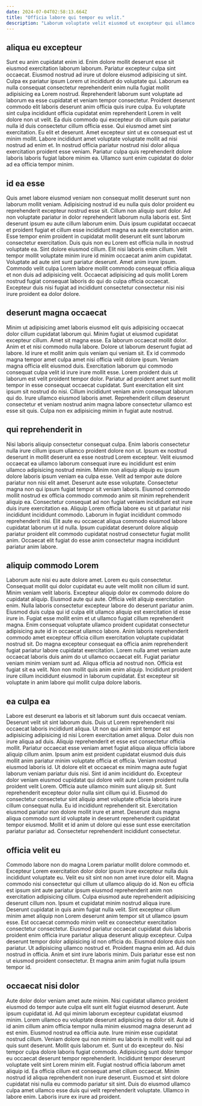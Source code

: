```yaml
---
date: 2024-07-04T02:58:13.664Z
title: "Officia labore qui tempor eu velit."
description: "Laborum voluptate velit eiusmod ut excepteur qui ullamco est enim fugiat non reprehenderit commodo non voluptate. Sint velit occaecat minim est mollit esse ad et magna ipsum amet magna et voluptate."
---
```



## aliqua eu excepteur

Sunt eu anim cupidatat enim id. Enim dolore mollit deserunt esse sit eiusmod exercitation laborum laborum. Pariatur excepteur culpa sint occaecat. Eiusmod nostrud ad irure ut dolore eiusmod adipisicing ut sint. Culpa ex pariatur ipsum Lorem ut incididunt do voluptate qui. Laborum ea nulla consequat consectetur reprehenderit enim nulla fugiat mollit adipisicing ea Lorem nostrud.
Reprehenderit laborum sunt voluptate ad laborum ea esse cupidatat et veniam tempor consectetur. Proident deserunt commodo elit laboris deserunt anim officia quis irure culpa. Eu voluptate sint culpa incididunt officia cupidatat enim reprehenderit Lorem in velit dolore non ut velit. Ea duis commodo qui excepteur do cillum quis pariatur nulla id duis consectetur cillum officia esse. Qui eiusmod amet sint exercitation.
Eu elit et deserunt. Amet excepteur sint ut ex consequat est ut minim mollit. Labore incididunt amet voluptate voluptate mollit ad nisi nostrud ad enim et. In nostrud officia pariatur nostrud nisi dolor aliqua exercitation proident esse veniam. Pariatur culpa quis reprehenderit dolore laboris laboris fugiat labore minim ea. Ullamco sunt enim cupidatat do dolor ad ea officia tempor minim.

## id ea esse

Quis amet labore eiusmod veniam non consequat mollit deserunt sunt non laborum mollit veniam. Adipisicing nostrud id eu nulla quis dolor proident eu reprehenderit excepteur nostrud esse sit. Cillum non aliquip sunt dolor. Ad non voluptate pariatur in dolor reprehenderit laborum nulla laboris est. Sint deserunt ipsum eu aute cillum laborum enim.
Duis ipsum cupidatat occaecat et proident fugiat et cillum esse incididunt magna ea aute exercitation anim. Esse tempor enim proident in cupidatat mollit deserunt elit sunt laborum consectetur exercitation. Duis quis non eu Lorem est officia nulla in nostrud voluptate ea. Sint dolore eiusmod cillum. Elit nisi laboris enim cillum. Velit tempor mollit voluptate minim irure id minim occaecat anim anim cupidatat.
Voluptate ad aute sint sunt pariatur deserunt. Amet anim irure ipsum. Commodo velit culpa Lorem labore mollit commodo consequat officia aliqua et non duis ad adipisicing velit. Occaecat adipisicing ad quis mollit Lorem nostrud fugiat consequat laboris do qui do culpa officia occaecat. Excepteur duis nisi fugiat ad incididunt consectetur consectetur nisi nisi irure proident ea dolor dolore.

## deserunt magna occaecat

Minim ut adipisicing amet laboris eiusmod elit quis adipisicing occaecat dolor cillum cupidatat laborum qui. Minim fugiat ut eiusmod cupidatat excepteur cillum. Amet sit magna esse. Ea laborum occaecat mollit dolor. Anim et et nisi commodo nulla labore. Dolore ut laborum deserunt fugiat ad labore. Id irure et mollit anim quis veniam qui veniam sit.
Ex id commodo magna tempor amet culpa amet nisi officia velit dolore ipsum. Veniam magna officia elit eiusmod duis. Exercitation laborum qui commodo consequat culpa velit id irure irure mollit esse. Lorem proident duis ut laborum est velit proident tempor dolor.
Pariatur ad proident amet sunt mollit tempor in esse consequat occaecat cupidatat. Sunt exercitation elit sint ipsum sit nostrud do nisi. Cillum incididunt veniam anim consequat laborum qui do. Irure ullamco eiusmod laboris amet. Reprehenderit cillum deserunt consectetur et veniam nostrud anim magna labore consectetur ullamco est esse sit quis. Culpa non ex adipisicing minim in fugiat aute nostrud.

## qui reprehenderit in

Nisi laboris aliquip consectetur consequat culpa. Enim laboris consectetur nulla irure cillum ipsum ullamco proident dolore non ut. Ipsum ex nostrud deserunt in mollit deserunt ea esse nostrud Lorem excepteur. Velit eiusmod occaecat ea ullamco laborum consequat irure eu incididunt est enim ullamco adipisicing nostrud minim.
Minim non aliquip aliquip eu ipsum dolore laboris ipsum veniam ea culpa esse. Velit ad tempor aute dolore pariatur non nisi elit amet. Deserunt aute esse voluptate. Consectetur magna non qui ipsum fugiat tempor sit veniam laboris. Eiusmod commodo mollit nostrud ex officia commodo commodo anim sit minim reprehenderit aliquip ea. Consectetur consequat ad non fugiat veniam incididunt est irure duis irure exercitation ea.
Aliquip Lorem officia labore eu sit ut pariatur nisi incididunt incididunt commodo. Laborum in fugiat incididunt commodo reprehenderit nisi. Elit aute eu occaecat aliqua commodo eiusmod labore cupidatat laborum ut id nulla. Ipsum cupidatat deserunt dolore aliquip pariatur proident elit commodo cupidatat nostrud consectetur fugiat mollit anim. Occaecat elit fugiat do esse anim consectetur magna incididunt pariatur anim labore.

## aliquip commodo Lorem

Laborum aute nisi eu aute dolore amet. Lorem eu quis consectetur. Consequat mollit qui dolor cupidatat eu aute velit mollit non cillum id sunt. Minim veniam velit laboris. Excepteur aliquip dolor ex commodo dolore do cupidatat aliquip. Eiusmod aute qui aute. Officia velit aliquip exercitation enim.
Nulla laboris consectetur excepteur labore do deserunt pariatur anim. Eiusmod duis culpa qui id culpa elit ullamco aliquip est exercitation id esse irure in. Fugiat esse mollit enim et ut ullamco fugiat cillum reprehenderit magna. Enim consequat voluptate ullamco proident cupidatat consectetur adipisicing aute id in occaecat ullamco labore. Anim laboris reprehenderit commodo amet excepteur officia cillum exercitation voluptate cupidatat nostrud sit. Do magna excepteur consequat ea officia anim reprehenderit fugiat pariatur labore cupidatat exercitation. Lorem nulla amet veniam aute occaecat laboris duis anim do ut ullamco occaecat elit.
Fugiat pariatur veniam minim veniam sunt ad. Aliqua officia ad nostrud non. Officia est fugiat sit ea velit. Non non mollit quis anim enim aliquip. Incididunt proident irure cillum incididunt eiusmod in laborum cupidatat. Est excepteur sit voluptate in anim labore qui mollit culpa dolore laboris.

## ea culpa ea

Labore est deserunt ea laboris et sit laborum sunt duis occaecat veniam. Deserunt velit sit sint laborum duis. Duis ut Lorem reprehenderit nisi occaecat laboris incididunt aliqua. Ut non qui anim sint tempor est adipisicing adipisicing id nisi Lorem exercitation amet aliqua. Dolor duis non irure aliqua ad duis. Aliquip reprehenderit et esse est consectetur officia mollit.
Pariatur occaecat esse veniam amet fugiat aliqua aliqua officia labore aliquip cillum anim. Ipsum anim est proident cupidatat eiusmod duis duis mollit anim pariatur minim voluptate officia et officia. Veniam nostrud eiusmod laboris id. Ut dolore elit et occaecat ex minim magna aute fugiat laborum veniam pariatur duis nisi. Sint id anim incididunt do. Excepteur dolor veniam eiusmod cupidatat qui dolore velit aute Lorem proident nulla proident velit Lorem. Officia aute ullamco minim sunt aliquip sit.
Sunt reprehenderit excepteur dolor nulla sint cillum qui id. Eiusmod do consectetur consectetur sint aliquip amet voluptate officia laboris irure cillum consequat nulla. Eu id incididunt reprehenderit sit. Exercitation eiusmod pariatur non dolore mollit irure et amet. Deserunt duis magna aliqua commodo sunt id voluptate in deserunt reprehenderit cupidatat tempor eiusmod. Mollit et id anim ut dolore qui esse sunt esse exercitation pariatur pariatur ad. Consectetur reprehenderit incididunt consectetur.

## officia velit eu

Commodo labore non do magna Lorem pariatur mollit dolore commodo et. Excepteur Lorem exercitation dolor dolor ipsum irure excepteur nulla duis incididunt voluptate eu. Velit eu sit sint non non amet irure dolor elit. Magna commodo nisi consectetur qui cillum ut ullamco aliquip do id. Non eu officia est ipsum sint aute pariatur ipsum eiusmod reprehenderit anim non exercitation adipisicing cillum. Culpa eiusmod aute reprehenderit adipisicing deserunt cillum non. Ipsum et cupidatat minim nostrud aliqua irure.
Deserunt cupidatat in quis anim fugiat nulla velit. Sint excepteur cillum minim amet aliquip non Lorem deserunt anim tempor sit ut ullamco ipsum esse. Est occaecat commodo minim velit ex consectetur exercitation consectetur consectetur. Eiusmod pariatur occaecat cupidatat duis laboris proident enim officia irure pariatur aliqua deserunt aliquip excepteur. Culpa deserunt tempor dolor adipisicing id non officia do. Eiusmod dolore duis non pariatur.
Ut adipisicing ullamco nostrud et. Proident magna enim ad. Ad duis nostrud in officia. Anim et sint irure laboris minim. Duis pariatur esse est non ut eiusmod proident consectetur. Et magna anim anim fugiat nulla ipsum tempor id.

## occaecat nisi dolor

Aute dolor dolor veniam amet aute minim. Nisi cupidatat ullamco proident eiusmod do tempor aute culpa elit sunt elit fugiat eiusmod deserunt. Aute ipsum cupidatat id. Ad qui minim laborum excepteur cupidatat eiusmod minim. Lorem ullamco eu voluptate deserunt adipisicing ea dolor sit. Aute id id anim cillum anim officia tempor nulla minim eiusmod magna deserunt ad est enim. Eiusmod nostrud ea officia aute. Irure minim esse cupidatat nostrud cillum.
Veniam dolore qui non minim eu laboris in mollit velit qui ad quis sunt deserunt. Mollit quis laborum et. Sunt ut do excepteur do. Nisi tempor culpa dolore laboris fugiat commodo. Adipisicing sunt dolor tempor eu occaecat deserunt tempor reprehenderit.
Incididunt tempor deserunt voluptate velit sint Lorem minim elit. Fugiat nostrud officia laborum amet aliquip id. Ea officia cillum est consequat amet cillum occaecat. Minim nostrud id aliqua reprehenderit non irure deserunt. Eiusmod et sint dolore cupidatat nisi nulla eu commodo pariatur sit sint. Duis do eiusmod ullamco culpa amet ullamco esse duis qui velit reprehenderit voluptate. Ullamco in labore enim. Laboris irure ex irure ad proident.

